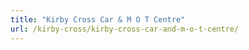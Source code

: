 ```yaml
---
title: "Kirby Cross Car & M O T Centre"
url: /kirby-cross/kirby-cross-car-and-m-o-t-centre/
---
```

